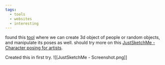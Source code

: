 ```yaml
---
tags:
  - tools
  - websites
  - interesting
---
```

found this [tool](https://app.justsketch.me/) where we can create 3d object of people or random objects, and manipulate its poses as well. should try more on this [JustSketchMe - Character posing for artists](https://app.justsketch.me/). 


Created this in first try.
![[JustSketchMe - Screenshot.png]]



